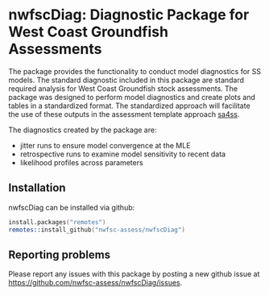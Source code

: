 # nwfscDiag: Diagnostic Package for West Coast Groundfish Assessments

The package provides the functionality to conduct model diagnostics for SS models.  The standard diagnostic included in this package are standard required analysis for West Coast Groundfish stock assessments.  The package was designed to perform model diagnostics and create plots and tables in a standardized format. The standardized approach will facilitate the use of these outputs in the assessment template approach [sa4ss](https://github.com/nwfsc-assess/sa4ss).

The diagnostics created by the package are:
- jitter runs to ensure model convergence at the MLE
- retrospective runs to examine model sensitivity to recent data 
- likelihood profiles across parameters 

## Installation

nwfscDiag can be installed via github:
```S
install.packages("remotes")
remotes::install_github("nwfsc-assess/nwfscDiag")
```


## Reporting problems

Please report any issues with this package by posting a new github issue at <https://github.com/nwfsc-assess/nwfscDiag/issues>. 